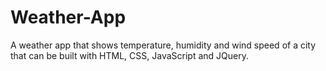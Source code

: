 # Weather-App
A weather app that shows temperature, humidity and wind speed of a city that can be built with HTML, CSS, JavaScript and JQuery.
